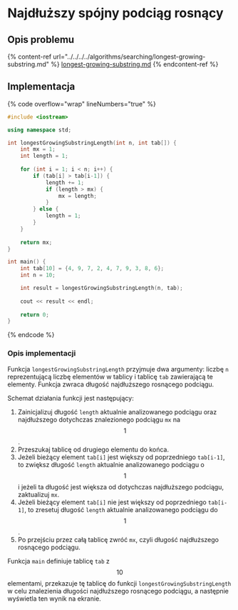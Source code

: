 # Najdłuższy spójny podciąg rosnący

## Opis problemu

{% content-ref url="../../../../algorithms/searching/longest-growing-substring.md" %}
[longest-growing-substring.md](../../../../algorithms/searching/longest-growing-substring.md)
{% endcontent-ref %}

## Implementacja

{% code overflow="wrap" lineNumbers="true" %}
```cpp
#include <iostream>

using namespace std;

int longestGrowingSubstringLength(int n, int tab[]) {
    int mx = 1;
    int length = 1;
    
    for (int i = 1; i < n; i++) {
        if (tab[i] > tab[i-1]) {
            length += 1;
            if (length > mx) {
                mx = length;
            }
        } else {
            length = 1;
        }
    }
    
    return mx;
}

int main() {
    int tab[10] = {4, 9, 7, 2, 4, 7, 9, 3, 8, 6};
    int n = 10;

    int result = longestGrowingSubstringLength(n, tab);
    
    cout << result << endl;
    
    return 0;
}
```
{% endcode %}

### Opis implementacji

Funkcja `longestGrowingSubstringLength` przyjmuje dwa argumenty: liczbę `n` reprezentującą liczbę elementów w tablicy i tablicę `tab` zawierającą te elementy. Funkcja zwraca długość najdłuższego rosnącego podciągu.

Schemat działania funkcji jest następujący:

1. Zainicjalizuj długość `length` aktualnie analizowanego podciągu oraz najdłuższego dotychczas znalezionego podciągu `mx` na $$1$$.
2. Przeszukaj tablicę od drugiego elementu do końca.
3. Jeżeli bieżący element `tab[i]` jest większy od poprzedniego `tab[i-1]`, to zwiększ długość `length` aktualnie analizowanego podciągu o $$1$$ i jeżeli ta długość jest większa od dotychczas najdłuższego podciągu, zaktualizuj `mx`.
4. Jeżeli bieżący element `tab[i]` nie jest większy od poprzedniego `tab[i-1]`, to zresetuj długość `length` aktualnie analizowanego podciągu do $$1$$.
5. Po przejściu przez całą tablicę zwróć `mx`, czyli długość najdłuższego rosnącego podciągu.

Funkcja `main` definiuje tablicę `tab` z $$10$$ elementami, przekazuje tę tablicę do funkcji `longestGrowingSubstringLength` w celu znalezienia długości najdłuższego rosnącego podciągu, a następnie wyświetla ten wynik na ekranie.
